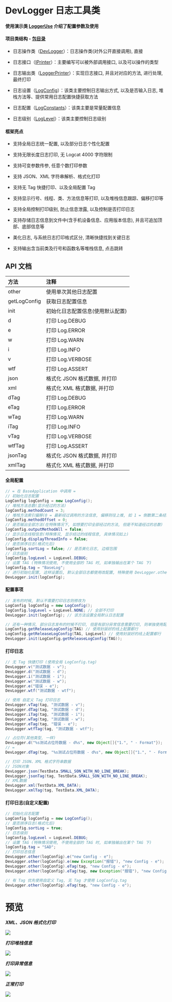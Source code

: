 # DevLogger 日志工具类

#### 使用演示类 [LoggerUse](https://github.com/afkT/DevUtils/blob/master/app/src/main/java/utils_use/logger/LoggerUse.java) 介绍了配置参数及使用

#### 项目类结构 - [包目录](https://github.com/afkT/DevUtils/blob/master/lib/DevApp/src/main/java/dev/utils/app/logger)

* 日志操作类（[DevLogger](https://github.com/afkT/DevUtils/blob/master/lib/DevApp/src/main/java/dev/utils/app/logger/DevLogger.java)）：日志操作类(对外公开直接调用), 直接

* 日志接口（[IPrinter](https://github.com/afkT/DevUtils/blob/master/lib/DevApp/src/main/java/dev/utils/app/logger/IPrinter.java)）：主要编写可以被外部调用接口, 以及可以操作的类型

* 日志输出类（[LoggerPrinter](https://github.com/afkT/DevUtils/blob/master/lib/DevApp/src/main/java/dev/utils/app/logger/LoggerPrinter.java)）：实现日志接口, 并且对对应的方法, 进行处理, 最终打印

* 日志设置（[LogConfig](https://github.com/afkT/DevUtils/blob/master/lib/DevApp/src/main/java/dev/utils/app/logger/LogConfig.java)）：该类主要控制日志输出方式, 以及是否输入日志, 堆栈方法等、提供常用日志配置快捷获取方法

* 日志配置（[LogConstants](https://github.com/afkT/DevUtils/blob/master/lib/DevApp/src/main/java/dev/utils/app/logger/LogConstants.java)）：该类主要是常量配置信息

* 日志级别（[LogLevel](https://github.com/afkT/DevUtils/blob/master/lib/DevApp/src/main/java/dev/utils/app/logger/LogLevel.java)）：该类主要控制日志级别


#### 框架亮点

* 支持全局日志统一配置, 以及部分日志个性化配置

* 支持无限长度日志打印, 无 Logcat 4000 字符限制

* 支持可变参数传参, 任意个数打印参数

* 支持 JSON、XML 字符串解析、格式化打印

* 支持无 Tag 快捷打印、以及全局配置 Tag

* 支持显示行号、线程、类、方法信息等打印, 以及堆栈信息跟踪、偏移打印等

* 支持全局控制打印级别, 防止信息泄露, 以及控制是否打印日志

* 支持存储日志信息到文件中(含手机设备信息、应用版本信息), 并且可追加顶部、底部信息等

* 美化日志, 与系统日志打印格式区分, 清晰快捷找到关键日志

* 支持输出含当前类及行号和函数名等堆栈信息, 点击跳转


## API 文档

| 方法 | 注释 |
| :- | :- |
| other | 使用单次其他日志配置 |
| getLogConfig | 获取日志配置信息 |
| init | 初始化日志配置信息(使用默认配置) |
| d | 打印 Log.DEBUG |
| e | 打印 Log.ERROR |
| w | 打印 Log.WARN |
| i | 打印 Log.INFO |
| v | 打印 Log.VERBOSE |
| wtf | 打印 Log.ASSERT |
| json | 格式化 JSON 格式数据, 并打印 |
| xml | 格式化 XML 格式数据, 并打印 |
| dTag | 打印 Log.DEBUG |
| eTag | 打印 Log.ERROR |
| wTag | 打印 Log.WARN |
| iTag | 打印 Log.INFO |
| vTag | 打印 Log.VERBOSE |
| wtfTag | 打印 Log.ASSERT |
| jsonTag | 格式化 JSON 格式数据, 并打印 |
| xmlTag | 格式化 XML 格式数据, 并打印 |


#### 全局配置

```java
// = 在 BaseApplication 中调用 =
// 初始化日志配置
LogConfig logConfig = new LogConfig();
// 堆栈方法总数(显示经过的方法)
logConfig.methodCount = 3;
// 堆栈方法索引偏移(0 = 最新经过调用的方法信息, 偏移则往上推, 如 1 = 倒数第二条经过调用的方法信息)
logConfig.methodOffset = 0;
// 是否输出全部方法(在特殊情况下, 如想要打印全部经过的方法, 但是不知道经过的总数)
logConfig.outputMethodAll = false;
// 显示日志线程信息(特殊情况, 显示经过的线程信息, 具体情况如上)
logConfig.displayThreadInfo = false;
// 是否排序日志(格式化后)
logConfig.sortLog = false; // 是否美化日志, 边框包围
// 日志级别
logConfig.logLevel = LogLevel.DEBUG;
// 设置 TAG (特殊情况使用, 不使用全部的 TAG 时, 如单独输出在某个 TAG 下)
logConfig.tag = "BaseLog";
// 进行初始化配置, 这样设置后, 默认全部日志都使用改配置, 特殊使用 DevLogger.other(config).d(xxx);
DevLogger.init(logConfig);
```


#### 配置事项
```java
// 发布的时候, 默认不需要打印日志则修改为
LogConfig logConfig = new LogConfig();
logConfig.logLevel = LogLevel.NONE; // 全部不打印
DevLogger.init(logConfig); // 该方法设置全局默认日志配置

// 还有一种情况, 部分日志发布的时候不打印, 但是有部分异常信息需要打印, 则单独使用配置
LogConfig.getReleaseLogConfig(TAG) // 使用封装好的线上配置都行
LogConfig.getReleaseLogConfig(TAG, LogLevel) // 使用封装好的线上配置都行
DevLogger.init(LogConfig.getReleaseLogConfig(TAG));
```


#### 打印日志
```java
// 无 Tag 快捷打印 (使用全局 LogConfig.tag)
DevLogger.v("测试数据 - v");
DevLogger.d("测试数据 - d");
DevLogger.i("测试数据 - i");
DevLogger.w("测试数据 - w");
DevLogger.e("错误 - e");
DevLogger.wtf("测试数据 - wtf");

// 使用 自定义 Tag 打印日志
DevLogger.vTag(tag, "测试数据 - v");
DevLogger.dTag(tag, "测试数据 - d");
DevLogger.iTag(tag, "测试数据 - i");
DevLogger.wTag(tag, "测试数据 - w");
DevLogger.eTag(tag, "错误 - e");
DevLogger.wtfTag(tag, "测试数据 - wtf");

// 占位符(其他类型, 一样)
DevLogger.d("%s测试占位符数据 - d%s", new Object[]{"1.", " - Format"});
// =
DevLogger.dTag(tag, "%s测试占位符数据 - d%s", new Object[]{"1.", " - Format"});

// 打印 JSON、XML 格式字符串数据
// JSON对象
DevLogger.json(TestData.SMALL_SON_WITH_NO_LINE_BREAK);
DevLogger.jsonTag(tag, TestData.SMALL_SON_WITH_NO_LINE_BREAK);
// XML数据
DevLogger.xml(TestData.XML_DATA);
DevLogger.xmlTag(tag, TestData.XML_DATA);
```


#### 打印日志(自定义配置)
```java
// 初始化日志配置
LogConfig logConfig = new LogConfig();
// 是否排序日志(格式化后)
logConfig.sortLog = true;
// 日志级别
logConfig.logLevel = LogLevel.DEBUG;
// 设置 TAG (特殊情况使用, 不使用全部的 TAG 时, 如单独输出在某个 TAG 下)
logConfig.tag = "SAD";
// 打印日志信息
DevLogger.other(logConfig).e("new Config - e");
DevLogger.other(logConfig).e(new Exception("报错"), "new Config - e");
DevLogger.other(logConfig).eTag(tag, "new Config - e");
DevLogger.other(logConfig).eTag(tag, new Exception("报错"), "new Config - e");

// 有 Tag 优先使用自定义 Tag, 无 Tag 才使用 LogConfig.tag 
DevLogger.other(logConfig).eTag(tag, "new Config - e");
```


# 预览

***XML、JSON 格式化打印***

![](https://github.com/afkT/DevUtils/blob/master/lib/DevApp/utils_readme/logger/log_xml_json.png)

***打印堆栈信息***

![](https://github.com/afkT/DevUtils/blob/master/lib/DevApp/utils_readme/logger/log_default.png)

***打印异常信息***

![](https://github.com/afkT/DevUtils/blob/master/lib/DevApp/utils_readme/logger/log_error.png)

***正常打印***

![](https://github.com/afkT/DevUtils/blob/master/lib/DevApp/utils_readme/logger/log_other.png)